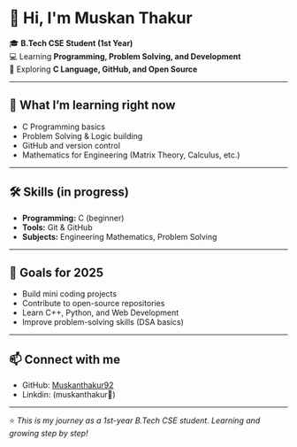# 👋 Hi, I'm Muskan Thakur  

🎓 **B.Tech CSE Student (1st Year)**  
💻 Learning **Programming, Problem Solving, and Development**  
🚀 Exploring **C Language, GitHub, and Open Source**  

---

## 🌱 What I’m learning right now
- C Programming basics  
- Problem Solving & Logic building  
- GitHub and version control  
- Mathematics for Engineering (Matrix Theory, Calculus, etc.)  

---

## 🛠️ Skills (in progress)
- **Programming:** C (beginner)  
- **Tools:** Git & GitHub  
- **Subjects:** Engineering Mathematics, Problem Solving  

---

## 📌 Goals for 2025
- Build mini coding projects  
- Contribute to open-source repositories  
- Learn C++, Python, and Web Development  
- Improve problem-solving skills (DSA basics)  

---

## 📫 Connect with me
- GitHub: [Muskanthakur92](https://github.com/Muskanthakur92)  
- Linkdin: (muskanthakur🌟)  

---

⭐ *This is my journey as a 1st-year B.Tech CSE student. Learning and growing step by step!*
